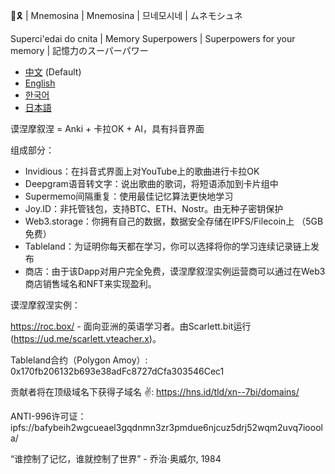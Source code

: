 🧠🎗️ | Mnemosina | Mnemosina | 므네모시네 | ムネモシュネ

Superci'edai do cnita | Memory Superpowers | Superpowers for your memory | 記憶力のスーパーパワー

- [中文](README.md) (Default)
- [English](README.en.md)
- [한국어](README.ko.md)
- [日本語](README.ja.md)

谟涅摩叙涅 = Anki + 卡拉OK + AI，具有抖音界面

组成部分：

- Invidious：在抖音式界面上对YouTube上的歌曲进行卡拉OK
- Deepgram语音转文字：说出歌曲的歌词，将短语添加到卡片组中
- Supermemo间隔重复：使用最佳记忆算法更快地学习
- Joy.ID：非托管钱包，支持BTC、ETH、Nostr。由无种子密钥保护
- Web3.storage：你拥有自己的数据，数据安全存储在IPFS/Filecoin上 （5GB 免费）
- Tableland：为证明你每天都在学习，你可以选择将你的学习连续记录链上发布
- 商店：由于该Dapp对用户完全免费，谟涅摩叙涅实例运营商可以通过在Web3商店销售域名和NFT来实现盈利。

谟涅摩叙涅实例：

https://roc.box/ - 面向亚洲的英语学习者。由Scarlett.bit运行 (https://ud.me/scarlett.vteacher.x)。

Tableland合约（Polygon Amoy）: 0x170fb206132b693e38adFc8727dCfa303546Cec1

贡献者将在顶级域名下获得子域名 ✌️: https://hns.id/tld/xn--7bi/domains/

ANTI-996许可证：ipfs://bafybeih2wgcueael3gqdnmn3zr3pmdue6njcuz5drj52wqm2uvq7iooola/

“谁控制了记忆，谁就控制了世界” - 乔治·奥威尔, 1984
